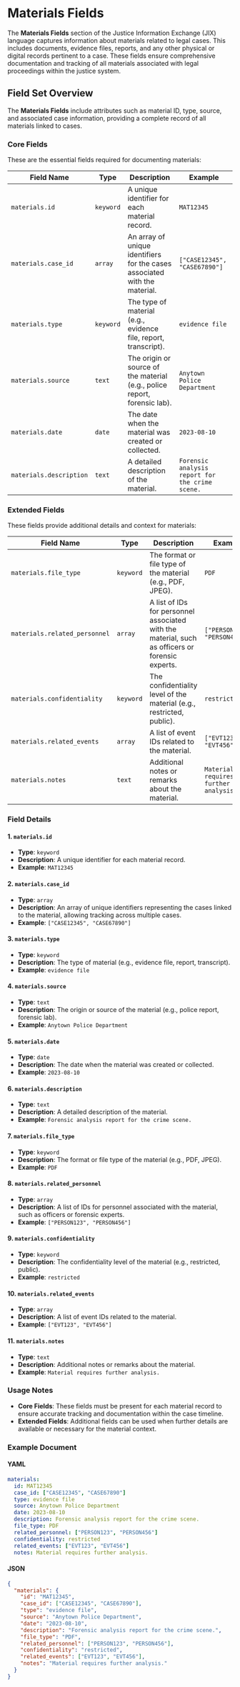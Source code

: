 # Materials Fields

The **Materials Fields** section of the Justice Information Exchange (JIX) language captures information about materials related to legal cases. This includes documents, evidence files, reports, and any other physical or digital records pertinent to a case. These fields ensure comprehensive documentation and tracking of all materials associated with legal proceedings within the justice system.

## Field Set Overview

The **Materials Fields** include attributes such as material ID, type, source, and associated case information, providing a complete record of all materials linked to cases.

### Core Fields

These are the essential fields required for documenting materials:

| Field Name                | Type      | Description                                                                 | Example                     |
|--------------------------|-----------|-----------------------------------------------------------------------------|-----------------------------|
| `materials.id`           | `keyword` | A unique identifier for each material record.                               | `MAT12345`                  |
| `materials.case_id`      | `array`   | An array of unique identifiers for the cases associated with the material.  | `["CASE12345", "CASE67890"]`|
| `materials.type`         | `keyword` | The type of material (e.g., evidence file, report, transcript).             | `evidence file`             |
| `materials.source`       | `text`    | The origin or source of the material (e.g., police report, forensic lab).   | `Anytown Police Department` |
| `materials.date`         | `date`    | The date when the material was created or collected.                        | `2023-08-10`                |
| `materials.description`  | `text`    | A detailed description of the material.                                     | `Forensic analysis report for the crime scene.`               |

### Extended Fields

These fields provide additional details and context for materials:

| Field Name                | Type      | Description                                                                 | Example                     |
|--------------------------|-----------|-----------------------------------------------------------------------------|-----------------------------|
| `materials.file_type`    | `keyword` | The format or file type of the material (e.g., PDF, JPEG).                  | `PDF`                       |
| `materials.related_personnel` | `array`   | A list of IDs for personnel associated with the material, such as officers or forensic experts. | `["PERSON123", "PERSON456"]`|
| `materials.confidentiality` | `keyword` | The confidentiality level of the material (e.g., restricted, public).       | `restricted`                |
| `materials.related_events` | `array`   | A list of event IDs related to the material.                                | `["EVT123", "EVT456"]`      |
| `materials.notes`        | `text`    | Additional notes or remarks about the material.                             | `Material requires further analysis.` |

### Field Details

#### 1. `materials.id`
- **Type**: `keyword`
- **Description**: A unique identifier for each material record.
- **Example**: `MAT12345`

#### 2. `materials.case_id`
- **Type**: `array`
- **Description**: An array of unique identifiers representing the cases linked to the material, allowing tracking across multiple cases.
- **Example**: `["CASE12345", "CASE67890"]`

#### 3. `materials.type`
- **Type**: `keyword`
- **Description**: The type of material (e.g., evidence file, report, transcript).
- **Example**: `evidence file`

#### 4. `materials.source`
- **Type**: `text`
- **Description**: The origin or source of the material (e.g., police report, forensic lab).
- **Example**: `Anytown Police Department`

#### 5. `materials.date`
- **Type**: `date`
- **Description**: The date when the material was created or collected.
- **Example**: `2023-08-10`

#### 6. `materials.description`
- **Type**: `text`
- **Description**: A detailed description of the material.
- **Example**: `Forensic analysis report for the crime scene.`

#### 7. `materials.file_type`
- **Type**: `keyword`
- **Description**: The format or file type of the material (e.g., PDF, JPEG).
- **Example**: `PDF`

#### 8. `materials.related_personnel`
- **Type**: `array`
- **Description**: A list of IDs for personnel associated with the material, such as officers or forensic experts.
- **Example**: `["PERSON123", "PERSON456"]`

#### 9. `materials.confidentiality`
- **Type**: `keyword`
- **Description**: The confidentiality level of the material (e.g., restricted, public).
- **Example**: `restricted`

#### 10. `materials.related_events`
- **Type**: `array`
- **Description**: A list of event IDs related to the material.
- **Example**: `["EVT123", "EVT456"]`

#### 11. `materials.notes`
- **Type**: `text`
- **Description**: Additional notes or remarks about the material.
- **Example**: `Material requires further analysis.`

### Usage Notes

- **Core Fields**: These fields must be present for each material record to ensure accurate tracking and documentation within the case timeline.
- **Extended Fields**: Additional fields can be used when further details are available or necessary for the material context.

### Example Document

#### YAML

```yaml
materials:
  id: MAT12345
  case_id: ["CASE12345", "CASE67890"]
  type: evidence file
  source: Anytown Police Department
  date: 2023-08-10
  description: Forensic analysis report for the crime scene.
  file_type: PDF
  related_personnel: ["PERSON123", "PERSON456"]
  confidentiality: restricted
  related_events: ["EVT123", "EVT456"]
  notes: Material requires further analysis.
```

#### JSON

```json
{
  "materials": {
    "id": "MAT12345",
    "case_id": ["CASE12345", "CASE67890"],
    "type": "evidence file",
    "source": "Anytown Police Department",
    "date": "2023-08-10",
    "description": "Forensic analysis report for the crime scene.",
    "file_type": "PDF",
    "related_personnel": ["PERSON123", "PERSON456"],
    "confidentiality": "restricted",
    "related_events": ["EVT123", "EVT456"],
    "notes": "Material requires further analysis."
  }
}
```
